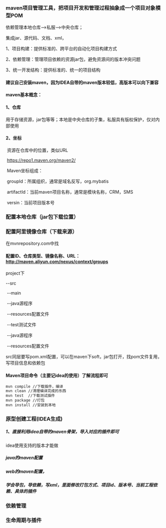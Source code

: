 ### maven项目管理工具，把项目开发和管理过程抽象成一个项目对象模型POM

依赖管理本地仓库-->私服-->中央仓库；

集成jar、源代码、文档、xml，

1、项目构建：提供标准的、跨平台的自动化项目构建方式

2、依赖管理：管理项目依赖的资源jar包，避免资源间的版本冲突问题

3、统一开发结构：提供标准的、统一的项目结构

#### 建议自己安装maven，因为IDEA自带的maven版本较低，高版本可以向下兼容

#### maven基本概念：

#### 1、仓库

​	用于存储资源，jar包等等；本地是中央仓库的子集，私服具有版权保护，仅对内部使用

#### 2、坐标

​	资源在仓库中的位置，类似URL

​	https://repo1.maven.org/maven2/

​	Maven坐标组成：

​	groupId：所属组织，通常是域名反写，org.mybatis

​	artifactId：当前maven项目名称，通常是模块名称，CRM，SMS

​	versin：当前项目版本号

### 配置本地仓库（jar包下载位置）

### 配置阿里镜像仓库（下载来源）

在mvnrepository.com中找

#### 配置ID、仓库类型、镜像名称、URL：http://maven.aliyun.com/nexus/context/groups

project下

--src

​	--main

​		--java源程序

​		--resources配置文件

​	--test测试文件

​		--java源程序

​		--resources配置文件

src同层要写pom.xml配置，可以在maven下soft，jar包打开，找pom文件复用，写项目信息和依赖包

#### Maven项目命令（主要记idea的使用）了解流程即可

```cmd
mvn compile //下载插件，编译
mvn clean //清理编译完成的东西
mvn test  //下载测试插件
mvn package //打包
mvn install //安装到本地
```

### 原型创建工程(IDEA生成)

##### 1、直接利用idea自带的maven骨架，导入对应的插件即可

idea使用支持的版本才能做

##### java的maven配置

##### web的maven配置，

##### 学会导包，导依赖，写xml，里面修改打包方式、项目id、版本号、当前工程依赖、具体的插件

### 依赖管理

### 生命周期与插件
